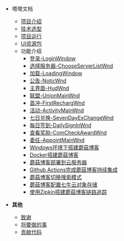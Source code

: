 - 塔塔文档

  - [项目介绍](README.md)
  - [技术选型](doc/技术选型.md)
  - [项目运行](doc/项目搭建.md)
  - [UI资源包](doc/UI资源包.md)
  - 功能介绍
    - [登录-LoginWindow](doc/功能/登录.md)
    - [选择服务器-ChooseServerListWnd](doc/功能/选择服务器.md)
    - [加载-LoadingWindow](doc/功能/加载.md)
    - [公告-NoticWnd](doc/功能/公告.md)
    - [主界面-HudWnd](doc/功能/主界面.md)
    - [联盟-UnionMainWnd](doc/功能/联盟.md)
    - [首冲-FirstRechargWnd](doc/功能/首冲.md)
    - [活动-ActivityMainWnd](doc/功能/活动.md)
    - [七日兑换-SevenDayExChangeWnd](doc/功能/七日兑换.md)
    - [每日签到-DailySignInWnd](doc/功能/每日签到.md)
    - [查看奖励-ComCheckAwardWnd](doc/功能/查看奖励.md)
    - [委任-AppointMainWnd](doc/功能/委任.md)
    - [Windows环境下搭建蘑菇博客](doc/文档/项目搭建/Windows环境下搭建蘑菇博客/README.md)
    - [Docker搭建蘑菇博客](doc/文档/项目搭建/Docker搭建蘑菇博客/README.md)
    - [蘑菇博客部署到云服务器](doc/文档/项目搭建/蘑菇博客部署到云服务器/README.md)
    - [Github Actions完成蘑菇博客持续集成](doc/文档/项目搭建/蘑菇博客使用GithubAction完成持续集成/README.md)
    - [蘑菇博客切换搜索模式](doc/文档/项目搭建/蘑菇博客切换搜索模式/README.md)
    - [蘑菇博客配置七牛云对象存储](doc/文档/项目搭建/蘑菇博客配置七牛云存储/README.md)
    - [使用Zipkin搭建蘑菇博客链路追踪](doc/文档/项目搭建/使用Zipkin搭建蘑菇博客链路追踪/README.md)

- **其他**

  - [致谢](doc/文档/致谢.md)
  - [将要做的事](doc/文档/将要做的事.md)
  - [贡献代码](doc/文档/贡献代码.md)